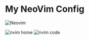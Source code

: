 # My NeoVim Config
![Neovim](https://img.shields.io/badge/NeoVim-%2357A143.svg?&style=for-the-badge&logo=neovim&logoColor=white)

![nvim home](https://github.com/user-attachments/assets/7f54dab4-7448-44dc-b79a-ae226fe78536)
![nvim code](https://github.com/user-attachments/assets/1eec480f-7936-4a94-b00d-2314c828b8af)
